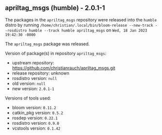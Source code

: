 ## apriltag_msgs (humble) - 2.0.1-1

The packages in the `apriltag_msgs` repository were released into the `humble` distro by running `/home/christian/.local/bin/bloom-release --new-track --rosdistro humble --track humble apriltag_msgs` on `Wed, 18 Jan 2023 19:42:30 -0000`

The `apriltag_msgs` package was released.

Version of package(s) in repository `apriltag_msgs`:

- upstream repository: https://github.com/christianrauch/apriltag_msgs.git
- release repository: unknown
- rosdistro version: `null`
- old version: `null`
- new version: `2.0.1-1`

Versions of tools used:

- bloom version: `0.11.2`
- catkin_pkg version: `0.5.2`
- rosdep version: `0.22.1`
- rosdistro version: `0.9.0`
- vcstools version: `0.1.42`


